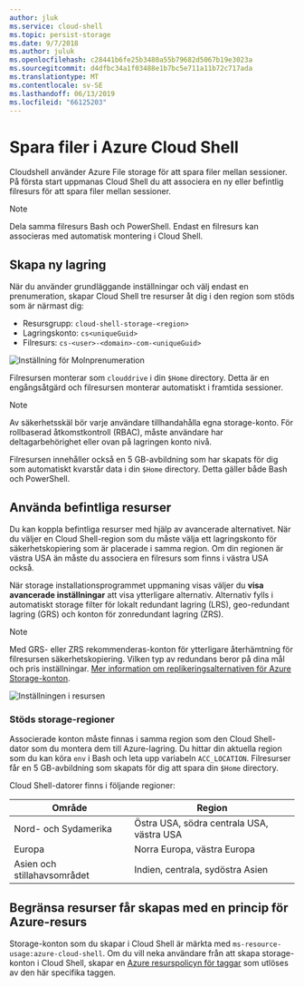 ```yaml
---
author: jluk
ms.service: cloud-shell
ms.topic: persist-storage
ms.date: 9/7/2018
ms.author: juluk
ms.openlocfilehash: c28441b6fe25b3480a55b79682d5067b19e3023a
ms.sourcegitcommit: d4dfbc34a1f03488e1b7bc5e711a11b72c717ada
ms.translationtype: MT
ms.contentlocale: sv-SE
ms.lasthandoff: 06/13/2019
ms.locfileid: "66125203"
---
```

# <a name="persist-files-in-azure-cloud-shell"></a>Spara filer i Azure Cloud Shell
Cloudshell använder Azure File storage för att spara filer mellan sessioner. På första start uppmanas Cloud Shell du att associera en ny eller befintlig filresurs för att spara filer mellan sessioner.

> [!NOTE]
> Dela samma filresurs Bash och PowerShell. Endast en filresurs kan associeras med automatisk montering i Cloud Shell.

## <a name="create-new-storage"></a>Skapa ny lagring

När du använder grundläggande inställningar och välj endast en prenumeration, skapar Cloud Shell tre resurser åt dig i den region som stöds som är närmast dig:
* Resursgrupp: `cloud-shell-storage-<region>`
* Lagringskonto: `cs<uniqueGuid>`
* Filresurs: `cs-<user>-<domain>-com-<uniqueGuid>`

![Inställning för Molnprenumeration](../articles/cloud-shell/media/persisting-shell-storage/basic-storage.png)

Filresursen monterar som `clouddrive` i din `$Home` directory. Detta är en engångsåtgärd och filresursen monterar automatiskt i framtida sessioner. 

> [!NOTE]
> Av säkerhetsskäl bör varje användare tillhandahålla egna storage-konto.  För rollbaserad åtkomstkontroll (RBAC), måste användare har deltagarbehörighet eller ovan på lagringen konto nivå.

Filresursen innehåller också en 5 GB-avbildning som har skapats för dig som automatiskt kvarstår data i din `$Home` directory. Detta gäller både Bash och PowerShell.

## <a name="use-existing-resources"></a>Använda befintliga resurser

Du kan koppla befintliga resurser med hjälp av avancerade alternativet. När du väljer en Cloud Shell-region som du måste välja ett lagringskonto för säkerhetskopiering som är placerade i samma region. Om din regionen är västra USA än måste du associera en filresurs som finns i västra USA också.

När storage installationsprogrammet uppmaning visas väljer du **visa avancerade inställningar** att visa ytterligare alternativ. Alternativ fylls i automatiskt storage filter för lokalt redundant lagring (LRS), geo-redundant lagring (GRS) och konton för zonredundant lagring (ZRS). 

> [!NOTE]
> Med GRS- eller ZRS rekommenderas-konton för ytterligare återhämtning för filresursen säkerhetskopiering. Vilken typ av redundans beror på dina mål och pris inställningar. [Mer information om replikeringsalternativen för Azure Storage-konton](https://docs.microsoft.com/azure/storage/common/storage-redundancy).

![Inställningen i resursen](../articles/cloud-shell/media/persisting-shell-storage/advanced-storage.png)

### <a name="supported-storage-regions"></a>Stöds storage-regioner
Associerade konton måste finnas i samma region som den Cloud Shell-dator som du montera dem till Azure-lagring. Du hittar din aktuella region som du kan köra `env` i Bash och leta upp variabeln `ACC_LOCATION`. Filresurser får en 5 GB-avbildning som skapats för dig att spara din `$Home` directory.

Cloud Shell-datorer finns i följande regioner:

|Område|Region|
|---|---|
|Nord- och Sydamerika|Östra USA, södra centrala USA, västra USA|
|Europa|Norra Europa, västra Europa|
|Asien och stillahavsområdet|Indien, centrala, sydöstra Asien|

## <a name="restrict-resource-creation-with-an-azure-resource-policy"></a>Begränsa resurser får skapas med en princip för Azure-resurs
Storage-konton som du skapar i Cloud Shell är märkta med `ms-resource-usage:azure-cloud-shell`. Om du vill neka användare från att skapa storage-konton i Cloud Shell, skapar en [Azure resurspolicyn för taggar](../articles/azure-policy/json-samples.md) som utlöses av den här specifika taggen.
